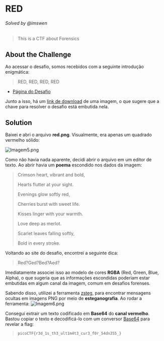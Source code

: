 # RED
###### Solved by @imswen
> This is a CTF about Forensics
## About the Challenge
Ao acessar o desafio, somos recebidos com a seguinte introdução enigmática:
>RED, RED, RED, RED

- [Página do Desafio](https://play.picoctf.org/practice/challenge/460)
  
Junto a isso, há um [link de download](https://challenge-files.picoctf.net/c_verbal_sleep/831307718b34193b288dde31e557484876fb84978b5818e2627e453a54aa9ba6/red.png) de uma imagem, o que sugere que a chave para resolver o desafio está embutida nela.
## Solution
Baixei e abri o arquivo **red.png**. Visualmente, era apenas um quadrado vermelho sólido:

![Imagem5.png](https://i.imgur.com/pMP2Yia.png)

Como não havia nada aparente, decidi abrir o arquivo em um editor de texto. Ao abrir havia um **poema** escondido nos dados da imagem:
>Crimson heart, vibrant and bold,
>
>Hearts flutter at your sight.
>
>Evenings glow softly red,
>
>Cherries burst with sweet life.
>
>Kisses linger with your warmth.
>
>Love deep as merlot.
>
>Scarlet leaves falling softly,
>
>Bold in every stroke.

Voltando ao site do desafio, encontrei a seguinte dica:
>Red?Ged?Bed?Aed?

Imediatamente associei isso ao modelo de cores **RGBA** (Red, Green, Blue, Alpha), o que sugeria que as informações escondidas poderiam estar embutidas em algum canal da imagem, comum em desafios forenses.

Sabendo disso, utilizei a ferramenta [zsteg](https://github.com/zed-0xff/zsteg), para encontrar mensagens ocultas em imagens PNG por meio de **esteganografia**. Ao rodar a ferramenta:
![Imagem6.png](https://i.imgur.com/INIrazy.png)

Consegui extrair um texto codificado em **Base64** do **canal vermelho**. Bastou copiar o texto e decodificá-lo com um conversor [Base64](https://www.base64decode.org) para revelar a flag:
>`picoCTF{r3d_1s_th3_ult1m4t3_cur3_f0r_54dn355_}`
 
